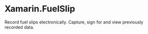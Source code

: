 # Xamarin.FuelSlip
Record fuel slips electronically. Capture, sign for and view previously recorded data.
